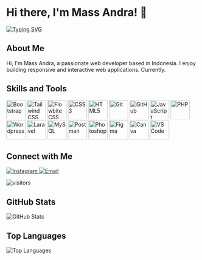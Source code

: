 # Hi there, I'm Mass Andra! 👋

<p align="left">
 <a href="https://git.io/typing-svg"><img src="http://readme-typing-svg.herokuapp.com?font=Poppins&pause=1000&color=000000&width=435&height=30&lines=Hi+there+%F0%9F%91%8B%2C+I'm+Mass+Andra;Love+to+learn+new+things;Still+Learning+and+Growing." alt="Typing SVG" /></a>
</p>

## About Me

Hi, I'm Mass Andra, a passionate web developer based in Indonesia. I enjoy building responsive and interactive web applications. Currently.

## Skills and Tools

<p align="left">
  <img src="https://getbootstrap.com/docs/5.3/assets/brand/bootstrap-logo-shadow.png" alt="Bootstrap" title="Bootstrap" height="50">
  <img src="https://www.vectorlogo.zone/logos/tailwindcss/tailwindcss-icon.svg" alt="Tailwind CSS" title="Tailwind CSS" width="50" height="50">
  <img src="https://flowbite.com/images/logo.svg" alt="Flowbite CSS" title="Flowbite CSS" width="50" height="50">
  <img src="https://upload.wikimedia.org/wikipedia/commons/thumb/6/62/CSS3_logo.svg/120px-CSS3_logo.svg.png" alt="CSS3" title="CSS3" width="50" height="50">
  <img src="https://www.vectorlogo.zone/logos/w3_html5/w3_html5-icon.svg" alt="HTML5" title="HTML5" width="50" height="50">
  <img src="https://www.vectorlogo.zone/logos/git-scm/git-scm-icon.svg" alt="Git" title="Git" width="50" height="50">
  <img src="https://www.vectorlogo.zone/logos/github/github-icon.svg" alt="GitHub" title="GitHub" width="50" height="50">
  <img src="https://upload.wikimedia.org/wikipedia/commons/thumb/6/6a/JavaScript-logo.png/600px-JavaScript-logo.png?20120221235433" alt="JavaScript" title="JavaScript" width="50" height="50">
  <img src="https://www.vectorlogo.zone/logos/php/php-icon.svg" alt="PHP" title="PHP" width="50" height="50">
  <img src="https://upload.wikimedia.org/wikipedia/commons/0/09/Wordpress-Logo.svg" alt="Wordpress" title="Wordpress" width="50" height="50">
  <img src="https://laravel.com/img/logomark.min.svg" alt="Laravel" title="Laravel" width="50" height="50">
  <img src="https://www.vectorlogo.zone/logos/mysql/mysql-icon.svg" alt="MySQL" title="MySQL" width="50" height="50">
  <img src="https://www.vectorlogo.zone/logos/getpostman/getpostman-icon.svg" alt="Postman" title="Postman" width="50" height="50">
  <img src="https://www.adobe.com/content/dam/acom/one-console/icons_rebrand/ps_appicon.svg" alt="Photoshop" title="Photoshop" width="50" height="50">
  <img src="https://www.vectorlogo.zone/logos/figma/figma-icon.svg" alt="Figma" title="Figma" width="50" height="50">
  <img src="https://upload.wikimedia.org/wikipedia/commons/0/08/Canva_icon_2021.svg" alt="Canva" title="Canva" width="50" height="50">
  <img src="https://www.vectorlogo.zone/logos/visualstudio_code/visualstudio_code-icon.svg" alt="VS Code" title="VS Code" width="50" height="50">
</p>

## Connect with Me

<p align="left">
  <a href="https://instagram.com/mass_andra05" target="_blank">
    <img src="https://img.shields.io/badge/Instagram-%23E4405F.svg?style=flat&logo=Instagram&logoColor=white" alt="Instagram">
  </a>
  <a href="mailto:deandratisna@gmail.com" target="_blank">
    <img src="https://img.shields.io/badge/Gmail-%23D14836.svg?style=flat&logo=Gmail&logoColor=white" alt="Email">
  </a>
</p>

<p align="left">
  <img src="https://visitor-badge.laobi.icu/badge?page_id=mass-andra05" alt="visitors">
</p>

## GitHub Stats

<p align="left">
  <img src="https://github-readme-stats.vercel.app/api?username=mass-andra05&show_icons=true&theme=algolia" alt="GitHub Stats">
</p>

## Top Languages

<p align="left">
  <img src="https://github-readme-stats.vercel.app/api/top-langs/?username=mass-andra05&layout=compact&theme=algolia" alt="Top Languages">
</p>
